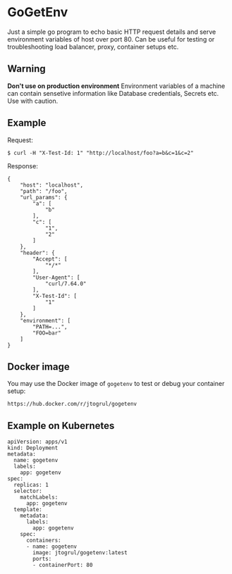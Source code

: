 # GoGetEnv
Just a simple go program to echo basic HTTP request details and serve environment variables of host over port 80.
Can be useful for testing or troubleshooting load balancer, proxy, container setups etc.

## Warning
**Don't use on production environment**
Environment variables of a machine can contain sensetive information like Database credentials, Secrets etc. Use with caution.

## Example
Request:
```
$ curl -H "X-Test-Id: 1" "http://localhost/foo?a=b&c=1&c=2"
```
Response:
```
{
	"host": "localhost",
	"path": "/foo",
	"url_params": {
		"a": [
			"b"
		],
		"c": [
			"1",
			"2"
		]
	},
	"header": {
		"Accept": [
			"*/*"
		],
		"User-Agent": [
			"curl/7.64.0"
		],
		"X-Test-Id": [
			"1"
		]
	},
	"environment": [
		"PATH=...",
		"FOO=bar"
	]
}
```

## Docker image
You may use the Docker image of `gogetenv` to test or debug your container setup:

```
https://hub.docker.com/r/jtogrul/gogetenv
```

## Example on Kubernetes
```
apiVersion: apps/v1
kind: Deployment
metadata:
  name: gogetenv
  labels:
    app: gogetenv
spec:
  replicas: 1
  selector:
    matchLabels:
      app: gogetenv
  template:
    metadata:
      labels:
        app: gogetenv
    spec:
      containers:
      - name: gogetenv
        image: jtogrul/gogetenv:latest
        ports:
        - containerPort: 80
```